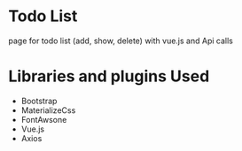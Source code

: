 # Todo List
<p>page for todo list (add, show, delete) with vue.js and Api calls</p>




# Libraries and plugins Used
<ul>
<li>Bootstrap</li>
<li>MaterializeCss</li>
<li>FontAwsone</li>
<li>Vue.js</li>
<li>Axios</li>
</ul>